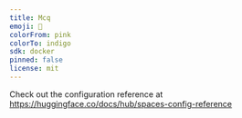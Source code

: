 ```yaml
---
title: Mcq
emoji: 🐢
colorFrom: pink
colorTo: indigo
sdk: docker
pinned: false
license: mit
---
```


Check out the configuration reference at https://huggingface.co/docs/hub/spaces-config-reference
